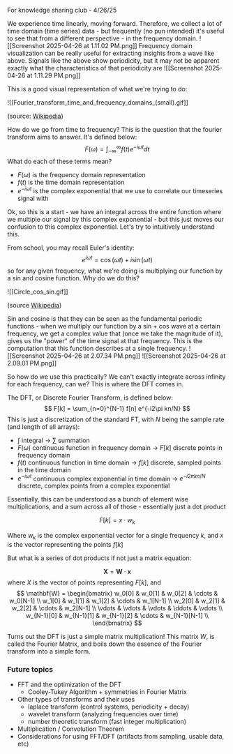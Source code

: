 For knowledge sharing club - 4/26/25

We experience time linearly, moving forward. Therefore, we collect a lot of time domain (time series) data - but frequently (no pun intended) it's useful to see that from a different perspective - in the frequency domain.
![[Screenshot 2025-04-26 at 1.11.02 PM.png]]
Frequency domain visualization can be really useful for extracting insights from a wave like above. Signals like the above show periodicity, but it may not be apparent exactly what the characteristics of that periodicity are
![[Screenshot 2025-04-26 at 1.11.29 PM.png]]

This is a good visual representation of what we're trying to do:

![[Fourier_transform_time_and_frequency_domains_(small).gif]]

(source: [Wikipedia](https://en.wikipedia.org/wiki/Fourier_transform#/media/File:Fourier_transform_time_and_frequency_domains_(small).gif))

How do we go from time to frequency? This is the question that the fourier transform aims to answer. It's defined below:
$$
F(\omega) = \int_{-\infty}^{\infty} f(t) e^{-i\omega t} dt
$$
What do each of these terms mean?

- $F(\omega)$ is the frequency domain representation
- $f(t)$ is the time domain representation
- $e^{-i \omega t}$ is the complex exponential that we use to correlate our timeseries signal with

Ok, so this is a start - we have an integral across the entire function where we multiple our signal by this complex exponential - but this just moves our confusion to this complex exponential. Let's try to intuitively understand this.

From school, you may recall Euler's identity:
$$
e^{i\omega t} = \cos(\omega t) + i\sin(\omega t)
$$
so for any given frequency, what we're doing is multiplying our function by a sin and cosine function. Why do we do this? 

![[Circle_cos_sin.gif]]

(source [Wikipedia](https://commons.wikimedia.org/wiki/File:Circle_cos_sin.gif#mw-jump-to-license))

Sin and cosine is that they can be seen as the fundamental periodic functions - when we multiply our function by a sin + cos wave at a certain frequency, we get a complex value that (once we take the magnitude of it), gives us the "power" of the time signal at that frequency. This is the computation that this function describes at a single frequency. 
![[Screenshot 2025-04-26 at 2.07.34 PM.png]]
![[Screenshot 2025-04-26 at 2.09.01 PM.png]]

So how do we use this practically? We can't exactly integrate across infinity for each frequency, can we? This is where the DFT comes in.

The DFT, or Discrete Fourier Transform, is defined below:
$$
F[k] = \sum_{n=0}^{N-1} f[n] e^{-i2\pi kn/N}
$$
This is just a discretization of the standard FT, with $N$ being the sample rate (and length of all arrays):
- $\int$ integral -> $\sum$ summation
- $F(\omega)$ continuous function in frequency domain -> $F[k]$ discrete points in frequency domain
- $f(t)$ continuous function in time domain -> $f[k]$ discrete, sampled points in the time domain
- $e^{-i \omega t}$ continuous complex exponential in time domain -> $e^{-i2\pi kn/N}$ discrete, complex points from a complex exponential

Essentially, this can be understood as a bunch of element wise multiplications, and a sum across all of those - essentially just a dot product

$$
F[k] = x \cdot w_k
$$

Where $w_k$ is the complex exponential vector for a single frequency $k$, and $x$ is the vector representing the points $f[k]$

But what is a series of dot products if not just a matrix equation:

$$
\mathbf{X} = \mathbf{W} \cdot \mathbf{x}
$$
where $X$ is the vector of points representing $F[k]$, and  
$$
\mathbf{W} = \begin{bmatrix} w_0[0] & w_0[1] & w_0[2] & \cdots & w_0[N-1] \\ w_1[0] & w_1[1] & w_1[2] & \cdots & w_1[N-1] \\ w_2[0] & w_2[1] & w_2[2] & \cdots & w_2[N-1] \\ \vdots & \vdots & \vdots & \ddots & \vdots \\ w_{N-1}[0] & w_{N-1}[1] & w_{N-1}[2] & \cdots & w_{N-1}[N-1] \\ \end{bmatrix}
$$

Turns out the DFT is just a simple matrix multiplication! This matrix $W$, is called the Fourier Matrix, and boils down the essence of the Fourier transform into a simple form.
### Future topics
- FFT and the optimization of the DFT
	- Cooley-Tukey Algorithm + symmetries in Fourier Matrix
- Other types of transforms and their uses
	- laplace transform (control systems, periodicity + decay)
	- wavelet transform (analyzing frequencies over time)
	- number theoretic transform (fast integer multiplication)
- Multiplication / Convolution Theorem
- Considerations for using FFT/DFT (artifacts from sampling, usable data, etc)